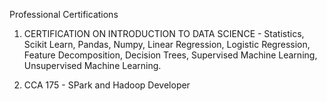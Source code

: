 Professional Certifications

1. CERTIFICATION ON INTRODUCTION TO DATA SCIENCE - Statistics, Scikit Learn, Pandas, Numpy, Linear Regression, Logistic Regression, Feature Decomposition, Decision Trees, Supervised Machine Learning, Unsupervised Machine Learning.  

2. CCA 175 - SPark and Hadoop Developer
